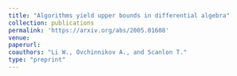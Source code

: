 ```yaml
---
title: "Algorithms yield upper bounds in differential algebra"
collection: publications
permalink: 'https://arxiv.org/abs/2005.01608'
venue:
paperurl:
coauthors: "Li W., Ovchinnikov A., and Scanlon T."
type: "preprint"
---
```



